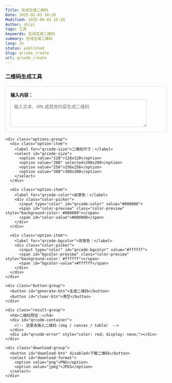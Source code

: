 ```yaml
---
Title: 在线生成二维码
Date: 2025-02-03 10:20
Modified: 2025-09-03 10:20
Author: shiyi
tags: 工具
keywords: 在线生成二维码
summary: 在线生成二维码
lang: zh
status: published
Slug: qrcode_create
url: qrcode_create
---
```


<div>
  <h3>二维码生成工具</h3>
  <div class="qrcode-tool">
    <div class="input-group">
      <label for="qrcode-text">输入内容：</label>
      <textarea id="qrcode-text" placeholder="输入文本、URL或其他内容生成二维码" rows="4"></textarea>
    </div>

    <div class="options-group">
      <div class="option-item">
        <label for="qrcode-size">二维码尺寸：</label>
        <select id="qrcode-size">
          <option value="128">128x128</option>
          <option value="200" selected>200x200</option>
          <option value="256">256x256</option>
          <option value="300">300x300</option>
        </select>
      </div>

      <div class="option-item">
        <label for="qrcode-color">前景色：</label>
        <div class="color-picker">
          <input type="color" id="qrcode-color" value="#000000">
          <span id="color-preview" class="color-preview" style="background-color: #000000"></span>
          <span id="color-value">#000000</span>
        </div>
      </div>

      <div class="option-item">
        <label for="qrcode-bgcolor">背景色：</label>
        <div class="color-picker">
          <input type="color" id="qrcode-bgcolor" value="#ffffff">
          <span id="bgcolor-preview" class="color-preview" style="background-color: #ffffff"></span>
          <span id="bgcolor-value">#ffffff</span>
        </div>
      </div>
    </div>

    <div class="button-group">
      <button id="generate-btn">生成二维码</button>
      <button id="clear-btn">清空</button>
    </div>

    <div class="result-group">
      <h4>二维码预览：</h4>
      <div id="qrcode-container">
        <!-- 这里会插入二维码（img / canvas / table） -->
      </div>
      <div id="qrcode-error" style="color: red; display: none;"></div>
    </div>

    <div class="download-group">
      <button id="download-btn" disabled>下载二维码</button>
      <select id="download-format">
        <option value="png">PNG</option>
        <option value="jpeg">JPEG</option>
      </select>
    </div>
  </div>

  <style>
    .qrcode-tool {
      max-width: 600px;
      margin: 20px 0;
    }
    .input-group, .options-group, .result-group, .download-group {
      margin: 15px 0;
      padding: 15px;
      border: 1px solid #ddd;
      border-radius: 5px;
    }
    .input-group label {
      display: block;
      margin-bottom: 5px;
      font-weight: bold;
    }
    textarea {
      width: 90%;
      padding: 10px;
      border: 1px solid #ccc;
      border-radius: 3px;
      resize: vertical;
      font-size: 14px;
    }
    .options-group {
      display: flex;
      flex-direction: column;
      gap: 15px;
    }
    .option-item {
      display: flex;
      align-items: center;
      gap: 15px;
    }
    .option-item label {
      font-weight: bold;
      width: 100px;
      margin: 0;
    }
    .color-picker {
      display: flex;
      align-items: center;
      gap: 10px;
    }
    .color-preview {
      width: 30px;
      height: 30px;
      border: 1px solid #ccc;
      border-radius: 3px;
      display: inline-block;
    }
    #color-value, #bgcolor-value {
      font-family: monospace;
      font-size: 14px;
      min-width: 70px;
    }
    .button-group, .download-group {
      display: flex;
      gap: 10px;
      align-items: center;
    }
    button {
      background-color: #007cba;
      color: white;
      padding: 8px 15px;
      border: none;
      border-radius: 3px;
      cursor: pointer;
      font-size: 14px;
    }
    button:hover {
      background-color: #005a87;
    }
    button:disabled {
      background-color: #cccccc;
      cursor: not-allowed;
    }
    #qrcode-container {
      text-align: center;
      margin: 20px 0;
      padding: 20px;
      background-color: #f8f9fa;
      border-radius: 5px;
      min-height: 220px;
      display: flex;
      align-items: center;
      justify-content: center;
    }
    #qrcode img, #qrcode canvas, #qrcode table {
      max-width: 100%;
      height: auto;
      border: 1px solid #ddd;
      background: white;
    }
  </style>

  <!-- 正确的 QRCode 库（davidshimjs 的 qrcodejs），会导出全局 QRCode 构造函数 -->
  <script src="https://cdn.jsdelivr.net/gh/davidshimjs/qrcodejs/qrcode.min.js"></script>

  <script>
    // 全局变量保存二维码实例与配置
    let qrcodeInstance = null;

    document.addEventListener('DOMContentLoaded', function () {
      // 初始化颜色显示
      updateColorDisplay('qrcode-color', 'color-preview', 'color-value');
      updateColorDisplay('qrcode-bgcolor', 'bgcolor-preview', 'bgcolor-value');

      document.getElementById('qrcode-color').addEventListener('input', function () {
        updateColorDisplay('qrcode-color', 'color-preview', 'color-value');
      });
      document.getElementById('qrcode-bgcolor').addEventListener('input', function () {
        updateColorDisplay('qrcode-bgcolor', 'bgcolor-preview', 'bgcolor-value');
      });

      document.getElementById('generate-btn').addEventListener('click', generateQRCode);
      document.getElementById('clear-btn').addEventListener('click', clearQRCode);
      document.getElementById('download-btn').addEventListener('click', downloadQRCode);

      // 初始化显示提示
      initQRCodePlaceholder();
    });

    function updateColorDisplay(colorInputId, previewId, valueId) {
      const colorInput = document.getElementById(colorInputId);
      const preview = document.getElementById(previewId);
      const value = document.getElementById(valueId);
      preview.style.backgroundColor = colorInput.value;
      value.textContent = colorInput.value;
    }

    function initQRCodePlaceholder() {
      const container = document.getElementById('qrcode-container');
      container.innerHTML = '<div id="qrcode" style="width:200px;height:200px;display:flex;align-items:center;justify-content:center;"></div>';
      const el = document.createElement('div');
      el.style.textAlign = 'center';
      el.style.color = '#666';
      el.style.fontSize = '14px';
      el.textContent = '请输入内容生成二维码';
      document.getElementById('qrcode').appendChild(el);
      document.getElementById('download-btn').disabled = true;
    }

    function generateQRCode() {
      const text = document.getElementById('qrcode-text').value.trim();
      const size = parseInt(document.getElementById('qrcode-size').value, 10);
      const color = document.getElementById('qrcode-color').value;
      const bgColor = document.getElementById('qrcode-bgcolor').value;
      const errorDiv = document.getElementById('qrcode-error');
      const downloadBtn = document.getElementById('download-btn');

      if (!text) {
        errorDiv.textContent = '请输入要生成二维码的内容';
        errorDiv.style.display = 'block';
        downloadBtn.disabled = true;
        return;
      }
      errorDiv.style.display = 'none';

      // 确保全局 QRCode 可用
      if (typeof QRCode !== 'function') {
        errorDiv.textContent = '二维码库未加载或不兼容，请检查网络或换用支持的 CDN。';
        errorDiv.style.display = 'block';
        return;
      }

      // 清空容器并创建目标容器
      const container = document.getElementById('qrcode-container');
      container.innerHTML = '<div id="qrcode"></div>';

      // 如果之前有实例，清除（qrcodejs 没有 destroy API，所以直接清空容器）
      try {
        qrcodeInstance = new QRCode(document.getElementById("qrcode"), {
          text: text,
          width: size,
          height: size,
          colorDark: color,
          colorLight: bgColor,
          correctLevel: QRCode.CorrectLevel.H
        });
      } catch (e) {
        errorDiv.textContent = '生成二维码失败：' + (e && e.message ? e.message : e);
        errorDiv.style.display = 'block';
        downloadBtn.disabled = true;
        return;
      }

      // qrcodejs 可能会以 <img> 或 <table> 形式插入，等 DOM 稳定后启用下载
      setTimeout(() => {
        downloadBtn.disabled = false;
      }, 200);
    }

    function clearQRCode() {
      document.getElementById('qrcode-text').value = '';
      document.getElementById('qrcode-error').style.display = 'none';
      document.getElementById('download-btn').disabled = true;
      initQRCodePlaceholder();
    }

    function downloadQRCode() {
      const format = document.getElementById('download-format').value;
      const rawText = document.getElementById('qrcode-text').value.trim().substring(0, 20) || 'qrcode';
      const downloadName = `qrcode-${rawText}.${format}`;

      const qrContainer = document.getElementById('qrcode');
      if (!qrContainer) return;

      // qrcodejs 输出可能是 <img>（data URL）或 <table>（用表格绘制），有些实现会生成 canvas
      const imgEl = qrContainer.querySelector('img');
      const canvasEl = qrContainer.querySelector('canvas');
      const tableEl = qrContainer.querySelector('table');

      if (imgEl && imgEl.src) {
        // img 的 src 通常是 data URL，可以直接下载
        triggerDownload(imgEl.src, downloadName);
        return;
      }

      if (canvasEl) {
        // 将 canvas 导出为指定格式
        const mime = format === 'jpeg' ? 'image/jpeg' : 'image/png';
        const dataUrl = canvasEl.toDataURL(mime);
        triggerDownload(dataUrl, downloadName);
        return;
      }

      if (tableEl) {
        // 将 table 绘制到 canvas，然后导出（通用方式）
        const size = parseInt(document.getElementById('qrcode-size').value, 10);
        const canvas = document.createElement('canvas');
        canvas.width = size;
        canvas.height = size;
        const ctx = canvas.getContext('2d');

        // 背景色
        ctx.fillStyle = document.getElementById('qrcode-bgcolor').value;
        ctx.fillRect(0, 0, canvas.width, canvas.height);

        // table->pixels：每个 table cell 对应一个小块，遍历并绘制
        // 注意：qrcodejs 生成 table 时，table 的宽高会包含边距，这里用简单方法按子元素绘制
        const cells = Array.from(tableEl.querySelectorAll('td'));
        if (cells.length === 0) {
          alert('无法读取二维码数据用于下载（table 无单元格）。');
          return;
        }
        // 计算格子数（行数）
        const rows = tableEl.querySelectorAll('tr').length;
        const cols = tableEl.querySelectorAll('tr')[0].children.length;
        const cellSize = Math.min(canvas.width / cols, canvas.height / rows);

        const trs = tableEl.querySelectorAll('tr');
        for (let r = 0; r < trs.length; r++) {
          const tds = trs[r].children;
          for (let c = 0; c < tds.length; c++) {
            const td = tds[c];
            const bg = window.getComputedStyle(td).backgroundColor;
            // 如果是黑色点则绘制深色块
            if (!bg || bg === 'rgba(0, 0, 0, 0)' || bg === 'transparent') continue;
            ctx.fillStyle = bg;
            ctx.fillRect(c * cellSize, r * cellSize, cellSize, cellSize);
          }
        }
        const mime = format === 'jpeg' ? 'image/jpeg' : 'image/png';
        const dataUrl = canvas.toDataURL(mime);
        triggerDownload(dataUrl, downloadName);
        return;
      }

      alert('未找到可下载的二维码元素（img / canvas / table）。');
    }

    function triggerDownload(dataUrl, filename) {
      const a = document.createElement('a');
      a.href = dataUrl;
      a.download = filename;
      document.body.appendChild(a);
      a.click();
      a.remove();
    }
  </script>
</div>
